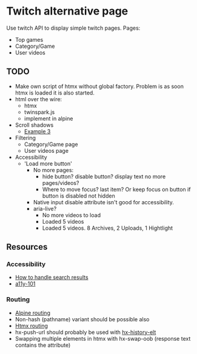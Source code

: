 # Twitch alternative page
Use twitch API to display simple twitch pages.
Pages:
* Top games
* Category/Game
* User videos


## TODO
* Make own script of htmx without global factory. Problem is as soon htmx is loaded it is also started.
* html over the wire:
  * htmx
  * twinspark.js
  * implement in alpine
* Scroll shadows
  * [Example 3](https://codepen.io/chris22smith/pen/OJMrWgb)
* Filtering
  * Category/Game page
  * User videos page
* Accessibility
  * 'Load more button'
    * No more pages:
      * hide button? disable button? display text no more pages/videos?
      * Where to move focus? last item? Or keep focus on button if button is disabled not hidden
    * Native input disable attribute isn't good for accessibility.
    * aria-live?
      * No more videos to load
      * Loaded 5 videos
      * Loaded 5 videos. 8 Archives, 2 Uploads, 1 Hightlight


## Resources

### Accessibility
* [How to handle search results](https://www.sajari.com/blog/wcag-compliance-guide)
* [a11y-101](https://a11y-101.com)

### Routing
* [Alpine routing](https://github.com/alpinejs/alpine/issues/306#issuecomment-627400322)
* Non-hash (pathname) variant should be possible also
* [Htmx routing](https://htmx.org/attributes/hx-push-url/)
* hx-push-url should probably be used with [hx-history-elt](https://htmx.org/attributes/hx-history-elt/)
* Swapping multiple elements in htmx with hx-swap-oob (response text contains the attribute)

